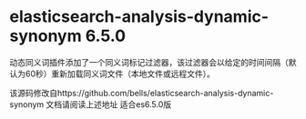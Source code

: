 # elasticsearch-analysis-dynamic-synonym 6.5.0
动态同义词插件添加了一个同义词标记过滤器，该过滤器会以给定的时间间隔（默认为60秒）重新加载同义词文件（本地文件或远程文件）。


该源码修改自https://github.com/bells/elasticsearch-analysis-dynamic-synonym
文档请阅读上述地址
适合es6.5.0版
